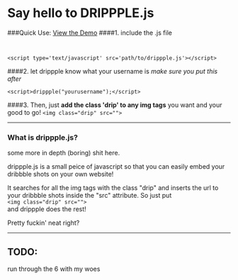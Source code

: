 <h1>Say hello to DRIPPPLE.js</h1>

###Quick Use:
<a href="http://brandonmowat.github.io/drippple.js/">View the Demo</a>
####1. include the .js file
<pre><code>

&lt;script type='text/javascript' src='path/to/drippple.js'&gt;&lt;/script&gt;
</code></pre>
####2. let drippple know what your username is
*make sure you put this after*
<pre><code>&lt;script&gt;drippple("yourusername");&lt;/script&gt;
</code></pre>
<p></p>
####3. Then, just <strong>add the class 'drip' to any img tags</strong> you want and your good to go!
<code>&lt;img class="drip" src=""&gt;</code>

<hr></hr>

<h3>What is drippple.js?</h3>
<p>some more in depth (boring) shit here.</p>
<p>drippple.js is a small peice of javascript so that you can easily embed your dribbble shots on your own website!</p>
<p>It searches for all the img tags with the class "drip" and inserts the url to your dribbble shots inside the "src" attribute. So just put </br><code>&lt;img class="drip" src=""&gt;</code></br> and drippple does the rest!</p>
<p>Pretty fuckin' neat right?</p>

<hr></hr>

<h2>TODO:</h2>
run through the 6 with my woes
